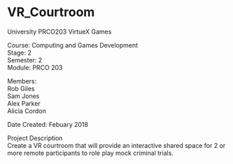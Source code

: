 # VR_Courtroom  
  
University PRCO203 VirtueX Games  
  
Course: Computing and Games Development  
Stage: 2  
Semester: 2  
Module: PRCO 203  
  
Members:  
Rob Giles  
Sam Jones  
Alex Parker  
Alicia Cordon  
  
Date Created: Febuary 2018

Project Description  
Create a VR courtroom that will provide an interactive shared space for 2 or more remote participants to role play mock criminal trials.
